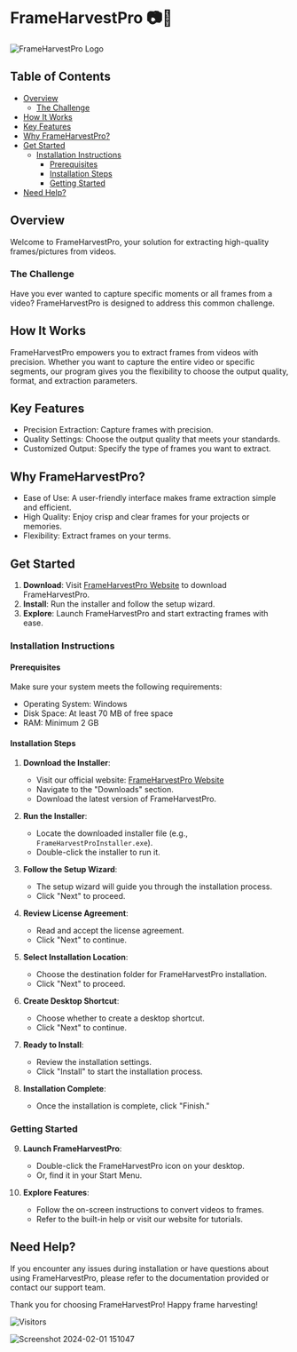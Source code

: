 # FrameHarvestPro 📷🍂

![FrameHarvestPro Logo](https://i.postimg.cc/bN9KzHkw/vid-main.png)

## Table of Contents
- [Overview](#overview)
  - [The Challenge](#the-challenge)
- [How It Works](#how-it-works)
- [Key Features](#key-features)
- [Why FrameHarvestPro?](#why-frameharvestpro)
- [Get Started](#get-started)
  - [Installation Instructions](#installation-instructions)
    - [Prerequisites](#prerequisites)
    - [Installation Steps](#installation-steps)
    - [Getting Started](#getting-started)
- [Need Help?](#need-help)

## Overview

Welcome to FrameHarvestPro, your solution for extracting high-quality frames/pictures from videos.

### The Challenge

Have you ever wanted to capture specific moments or all frames from a video? FrameHarvestPro is designed to address this common challenge.

## How It Works

FrameHarvestPro empowers you to extract frames from videos with precision. Whether you want to capture the entire video or specific segments, our program gives you the flexibility to choose the output quality, format, and extraction parameters.

## Key Features

- Precision Extraction: Capture frames with precision.
- Quality Settings: Choose the output quality that meets your standards.
- Customized Output: Specify the type of frames you want to extract.

## Why FrameHarvestPro?

- Ease of Use: A user-friendly interface makes frame extraction simple and efficient.
- High Quality: Enjoy crisp and clear frames for your projects or memories.
- Flexibility: Extract frames on your terms.

## Get Started

1. **Download**: Visit [FrameHarvestPro Website](https://vickkie.github.io/frameharvestpro) to download FrameHarvestPro.
2. **Install**: Run the installer and follow the setup wizard.
3. **Explore**: Launch FrameHarvestPro and start extracting frames with ease.

### Installation Instructions

#### Prerequisites

Make sure your system meets the following requirements:

- Operating System: Windows
- Disk Space: At least 70 MB of free space
- RAM: Minimum 2 GB

#### Installation Steps

1. **Download the Installer**:
   - Visit our official website: [FrameHarvestPro Website](https://vickkie.github.io/frameharvestpro)
   - Navigate to the "Downloads" section.
   - Download the latest version of FrameHarvestPro.

2. **Run the Installer**:
   - Locate the downloaded installer file (e.g., `FrameHarvestProInstaller.exe`).
   - Double-click the installer to run it.

3. **Follow the Setup Wizard**:
   - The setup wizard will guide you through the installation process.
   - Click "Next" to proceed.

4. **Review License Agreement**:
   - Read and accept the license agreement.
   - Click "Next" to continue.

5. **Select Installation Location**:
   - Choose the destination folder for FrameHarvestPro installation.
   - Click "Next" to proceed.

6. **Create Desktop Shortcut**:
   - Choose whether to create a desktop shortcut.
   - Click "Next" to continue.

7. **Ready to Install**:
   - Review the installation settings.
   - Click "Install" to start the installation process.

8. **Installation Complete**:
   - Once the installation is complete, click "Finish."

### Getting Started

9. **Launch FrameHarvestPro**:
   - Double-click the FrameHarvestPro icon on your desktop.
   - Or, find it in your Start Menu.

10. **Explore Features**:
    - Follow the on-screen instructions to convert videos to frames.
    - Refer to the built-in help or visit our website for tutorials.

## Need Help?

If you encounter any issues during installation or have questions about using FrameHarvestPro, please refer to the documentation provided or contact our support team.

Thank you for choosing FrameHarvestPro! Happy frame harvesting!

![Visitors](https://api.visitorbadge.io/api/visitors?path=https%3A%2F%2Fgithub.com%2Fvickkie%2FFrameHarvestPro%2F&label=Views&countColor=%23263759)

![Screenshot 2024-02-01 151047](https://github.com/vickkie/FrameHarvestPro/assets/43224578/555a62f3-4f99-4902-87ef-4f8ad3ea90c3)


